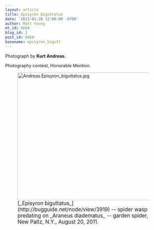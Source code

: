 ```yaml
---
layout: article
title: Episyron biguttatus
date: '2013-01-28 12:00:00 -0700'
author: Matt Young
mt_id: 6669
blog_id: 2
post_id: 6669
basename: episyron_bigutt
---
```

Photograph by **Kurt Andreas**.

Photography contest, Honorable Mention.

<figure>
<img src="/PT/uploads/2013/Andreas.Episyron_biguttatus.jpg" alt="Andreas.Episyron_biguttatus.jpg" width="600" height="413" />
<figcaption markdown="span">
<big>[_Episyron biguttatus_](http://bugguide.net/node/view/3919) -- spider wasp predating on _Araneus diadematus_ -- garden spider, New Paltz, N.Y., August 20, 2011.</big>

</figcaption>
</figure>
